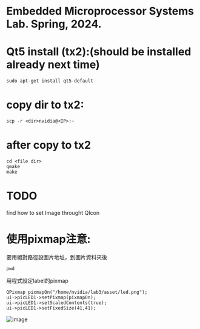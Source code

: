 # Embedded Microprocessor Systems Lab. Spring, 2024.
 # Qt5 install (tx2):(should be installed already next time)
    sudo apt-get install qt5-default
# copy dir to tx2:
    scp -r <dir>nvidia@<IP>:~
# after copy to tx2 
    cd <file dir>
    qmake
    make  
# TODO
 find how to set Image throught QIcon

# 使用pixmap注意:

 要用絕對路徑設圖片地址，到圖片資料夾後
 
    pwd

 用程式設定label的pixmap
 
    QPixmap pixmapOn("/home/nvidia/lab3/asset/led.png");
    ui->picLED1->setPixmap(pixmapOn);
    ui->picLED1->setScaledContents(true); 
    ui->picLED1->setFixedSize(41,41);     

![image](https://github.com/ntut-Tu/Embedded-Microprocessor-Systems-Lab.-Spring-2024./assets/160988691/ad1a6176-ed15-4f92-a5af-51b6abf7b895)
